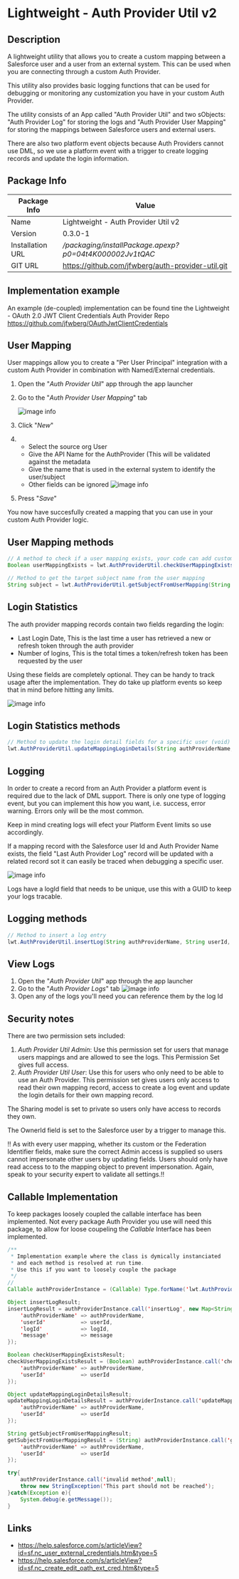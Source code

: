 # Lightweight - Auth Provider Util v2
## Description
A lightweight utility that allows you to create a custom mapping between a Salesforce user and a user from an external system.
This can be used when you are connecting through a custom Auth Provider.

This utility also provides basic logging functions that can be used for debugging or monitoring any customization you have in your custom Auth Provider.

The utility consists of an App called "Auth Provider Util" and two sObjects: "Auth Provider Log" for storing the logs and "Auth Provider User Mapping" for storing the mappings between Salesforce users and external users.

There are also two platform event objects because Auth Providers cannot use DML, so we use a platform event with a trigger to create logging records and update the login information.

## Package Info
| Package Info | Value |
|---|---|
|Name|Lightweight - Auth Provider Util v2|
|Version|0.3.0-1|
|Installation URL| */packaging/installPackage.apexp?p0=04t4K000002Jv1tQAC*
|GIT URL|https://github.com/jfwberg/auth-provider-util.git|

## Implementation example
An example (de-coupled) implementation can be found tine the Lightweight - OAuth 2.0 JWT Client Credentials Auth Provider Repo
https://github.com/jfwberg/OAuthJwtClientCredentials

## User Mapping
User mappings allow you to create a "Per User Principal" integration with a custom Auth Provider in combination with Named/External credentials.

1) Open the "*Auth Provider Util*" app through the app launcher
2) Go to the "*Auth Provider User Mapping*" tab

   ![image info](./media/mapping_tab.png)

3) Click "*New*"
4) - Select the source org User
   - Give the API Name for the AuthProvider (This will be validated against the metadata
   - Give the name that is used in the external system to identify the user/subject
   - Other fields can be ignored
   ![image info](./media/new_mapping.png)
5) Press "*Save*"

You now have succesfully created a mapping that you can use in your custom Auth Provider logic.

## User Mapping methods
```java
// A method to check if a user mapping exists, your code can add custom validations using this method
Boolean userMappingExists = lwt.AuthProviderUtil.checkUserMappingExists(String authProviderName, String userId);

// Method to get the target subject name from the user mapping
String subject = lwt.AuthProviderUtil.getSubjectFromUserMapping(String authProviderName, String userId);
```

## Login Statistics
The auth provider mapping records contain two fields regarding the login:
- Last Login Date, This is the last time a user has retrieved a new or refresh token through the auth provider
- Number of logins, This is the total times a token/refresh token has been requested by the user

Using these fields are completely optional. They can be handy to track usage after the implementation. They do take up platform events so keep that in mind before hitting any limits.

![image info](./media/login_details.png)

## Login Statistics methods
```java
// Method to update the login detail fields for a specific user (void)
lwt.AuthProviderUtil.updateMappingLoginDetails(String authProviderName, String userId);
```

## Logging
In order to create a record from an Auth Provider a platform event is required due to the lack of DML support. There is only one type of logging event, but you can implement this how you want, i.e. success, error warning. Errors only will be the most common.

Keep in mind creating logs will efect your Platform Event limits so use accordingly.

If a mapping record with the Salesforce user Id and Auth Provider Name exists, the field "Last Auth Provider Log" record will be updated with a related record sot it can easily be traced when debugging a specific user.

![image info](./media/log_details.png)

Logs have a logId field that needs to be unique, use this with a GUID to keep your logs tracable.

## Logging methods
```java
// Method to insert a log entry
lwt.AuthProviderUtil.insertLog(String authProviderName, String userId, String logId, String message)
```

## View Logs
1) Open the "*Auth Provider Util*" app through the app launcher
2) Go to the "*Auth Provider Logs*" tab
![image info](./media/log_tab.png)
3) Open any of the logs you'll need you can reference them by the log Id

## Security notes
There are two permission sets included:
1) *Auth Provider Util Admin*: Use this permission set for users that manage users mappings and are allowed to see the logs. This Permission Set gives full access.
2) *Auth Provider Util User*: Use this for users who only need to be able to use an Auth Provider. This permission set gives users only access to read their own mapping record, access to create a log event and update the login details for their own mapping record.

The Sharing model is set to private so users only have access to records they own.

The OwnerId field is set to the Salesforce user by a trigger to manage this.

!! As with every user mapping, whether its custom or the Federation Identifier fields, make sure the correct Admin access is supplied so users cannot impersonate other users by updating fields. Users should only have read access to to the mapping object to prevent impersonation. Again, speak to your security expert to validate all settings.!!

## Callable Implementation
To keep packages loosely coupled the callable interface has been implemented.
Not every package Auth Provider you use will need this package, to allow for loose coupeling the *Callable* Interface has been implemented.

```java
/**
 * Implementation example where the class is dymically instanciated
 * and each method is resolved at run time.
 * Use this if you want to loosely couple the package
 */
// 
Callable authProviderInstance = (Callable) Type.forName('lwt.AuthProviderUtil').newInstance();

Object insertLogResult;
insertLogResult = authProviderInstance.call('insertLog', new Map<String, Object> { 
    'authProviderName' => authProviderName,
    'userId'           => userId,
    'logId'            => logId,
    'message'          => message
});

Boolean checkUserMappingExistsResult;
checkUserMappingExistsResult = (Boolean) authProviderInstance.call('checkUserMappingExists', new Map<String, Object> { 
    'authProviderName' => authProviderName,
    'userId'           => userId
});

Object updateMappingLoginDetailsResult;
updateMappingLoginDetailsResult = authProviderInstance.call('updateMappingLoginDetails', new Map<String, Object> { 
    'authProviderName' => authProviderName,
    'userId'           => userId
});

String getSubjectFromUserMappingResult;
getSubjectFromUserMappingResult = (String) authProviderInstance.call('getSubjectFromUserMapping', new Map<String, Object> { 
    'authProviderName' => authProviderName,
    'userId'           => userId
});

try{
    authProviderInstance.call('invalid method',null);
    throw new StringException('This part should not be reached');
}catch(Exception e){
    System.debug(e.getMessage());
}
```


## Links
- https://help.salesforce.com/s/articleView?id=sf.nc_user_external_credentials.htm&type=5
- https://help.salesforce.com/s/articleView?id=sf.nc_create_edit_oath_ext_cred.htm&type=5
